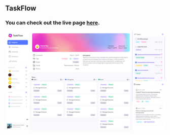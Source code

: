 ###

## TaskFlow

### You can check out the live page [here](https://project-management-app-umber.vercel.app/).

![Hotel Booking](https://github.com/mehmeteminavcil/project-management-app/blob/main/frontend/public/preview.png?raw=true)

